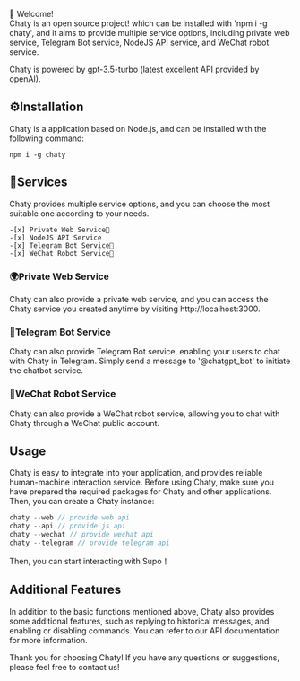 👋 Welcome!  
Chaty is an open source project! which can be installed with 'npm i -g chaty', and it aims to provide multiple service options, including private web service, Telegram Bot service, NodeJS API service, and WeChat robot service.

Chaty is powered by gpt-3.5-turbo (latest excellent API provided by openAI).

## ⚙️Installation

Chaty is a application based on Node.js, and can be installed with the following command:

```
npm i -g chaty
```

## 🚀Services

Chaty provides multiple service options, and you can choose the most suitable one according to your needs.
```
-[x] Private Web Service🚀  
-[x] NodeJS API Service   
-[x] Telegram Bot Service🤖  
-[x] WeChat Robot Service💬   
```
### 🌍Private Web Service


Chaty can also provide a private web service, and you can access the Chaty service you created anytime by visiting http://localhost:3000.

### 🤖Telegram Bot Service

Chaty can also provide Telegram Bot service, enabling your users to chat with Chaty in Telegram. Simply send a message to '@chatgpt_bot' to initiate the chatbot service.

### 💬WeChat Robot Service


Chaty can also provide a WeChat robot service, allowing you to chat with Chaty through a WeChat public account.

## Usage

Chaty is easy to integrate into your application, and provides reliable human-machine interaction service. Before using Chaty, make sure you have prepared the required packages for Chaty and other applications. Then, you can create a Chaty instance:

```javascript
chaty --web // provide web api
chaty --api // provide js api
chaty --wechat // provide wechat api
chaty --telegram // provide telegram api
```

Then, you can start interacting with Supo！
## Additional Features

In addition to the basic functions mentioned above, Chaty also provides some additional features, such as replying to historical messages, and enabling or disabling commands. You can refer to our API documentation for more information.

Thank you for choosing Chaty! If you have any questions or suggestions, please feel free to contact us!